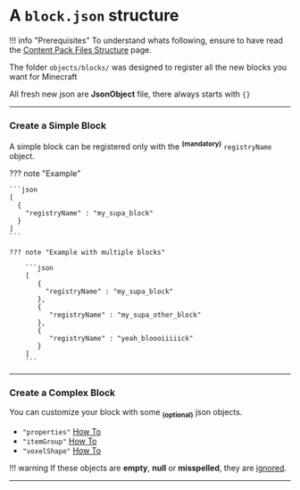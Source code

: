 # A `block.json` structure

!!! info "Prerequisites"
    To understand whats following, ensure to have read the [Content Pack Files Structure](../content_pack.md) page.

The folder `objects/blocks/` was designed to register all the new blocks you want for Minecraft  

All fresh new json are **JsonObject** file, there always starts with `{}`

___

### Create a Simple Block

A simple block can be registered only with the <sup>**(mandatory)**</sup> `registryName` object.

??? note "Example"

    ```json
    [
      {
        "registryName" : "my_supa_block"
      }
    ]
    ```

    ??? note "Example with multiple blocks"
    
        ```json
        [
           {
             "registryName" : "my_supa_block"
           },
           {
              "registryName" : "my_supa_other_block"
           },
           {
              "registryName" : "yeah_bloooiiiiick"
           }            
        ]
        ```

___

### Create a Complex Block

You can customize your block with some <sub>**(optional)**</sub> json objects.

- `"properties"` [How To](blocks/properties.md)
- `"itemGroup"` [How To](blocks/itemGroup.md)
- `"voxelShape"` [How To](blocks/voxelShape.md)

!!! warning
    If these objects are **empty**, **null** or **misspelled**, they are <u>ignored</u>.
    
___
